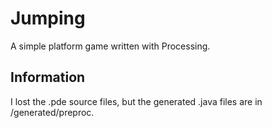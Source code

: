 # Jumping
A simple platform game written with Processing.

## Information
I lost the .pde source files, but the generated .java files are in /generated/preproc.
